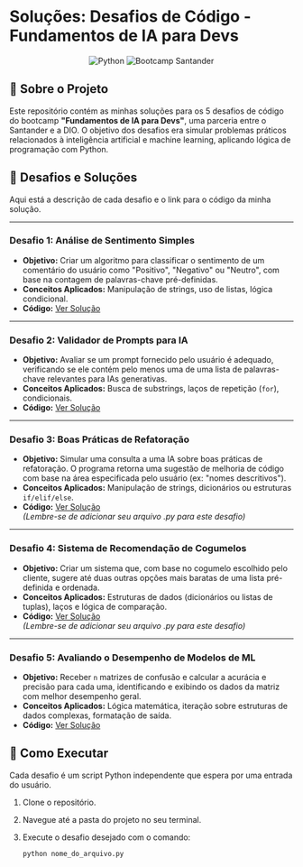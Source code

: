 # Soluções: Desafios de Código - Fundamentos de IA para Devs

<div align="center">
  <img src="https://img.shields.io/badge/Python-3776AB?style=for-the-badge&logo=python&logoColor=white" alt="Python">
  <img src="https://img.shields.io/badge/Bootcamp-Santander%20%7C%20DIO-EC0B2B?style=for-the-badge&logo=santander&logoColor=white" alt="Bootcamp Santander">
</div>

## 📖 Sobre o Projeto

Este repositório contém as minhas soluções para os 5 desafios de código do bootcamp **"Fundamentos de IA para Devs"**, uma parceria entre o Santander e a DIO. O objetivo dos desafios era simular problemas práticos relacionados à inteligência artificial e machine learning, aplicando lógica de programação com Python.

## 🚀 Desafios e Soluções

Aqui está a descrição de cada desafio e o link para o código da minha solução.

---

### Desafio 1: Análise de Sentimento Simples

* **Objetivo:** Criar um algoritmo para classificar o sentimento de um comentário do usuário como "Positivo", "Negativo" ou "Neutro", com base na contagem de palavras-chave pré-definidas.
* **Conceitos Aplicados:** Manipulação de strings, uso de listas, lógica condicional.
* **Código:** [Ver Solução](https://github.com/dgsilvino/bootcamp-ia-desafios-codigo-/blob/main/desafio1_analise_sentimento.py)

---

### Desafio 2: Validador de Prompts para IA

* **Objetivo:** Avaliar se um prompt fornecido pelo usuário é adequado, verificando se ele contém pelo menos uma de uma lista de palavras-chave relevantes para IAs generativas.
* **Conceitos Aplicados:** Busca de substrings, laços de repetição (`for`), condicionais.
* **Código:** [Ver Solução](https://github.com/dgsilvino/bootcamp-ia-desafios-codigo-/blob/main/desafio2_avaliar_prompt.py)

---

### Desafio 3: Boas Práticas de Refatoração

* **Objetivo:** Simular uma consulta a uma IA sobre boas práticas de refatoração. O programa retorna uma sugestão de melhoria de código com base na área especificada pelo usuário (ex: "nomes descritivos").
* **Conceitos Aplicados:** Manipulação de strings, dicionários ou estruturas `if/elif/else`.
* **Código:** [Ver Solução](https://github.com/dgsilvino/bootcamp-ia-desafios-codigo-/blob/main/desafio3_refatoracao.py)  
    *(Lembre-se de adicionar seu arquivo .py para este desafio)*

---

### Desafio 4: Sistema de Recomendação de Cogumelos

* **Objetivo:** Criar um sistema que, com base no cogumelo escolhido pelo cliente, sugere até duas outras opções mais baratas de uma lista pré-definida e ordenada.
* **Conceitos Aplicados:** Estruturas de dados (dicionários ou listas de tuplas), laços e lógica de comparação.
* **Código:** [Ver Solução](https://github.com/dgsilvino/bootcamp-ia-desafios-codigo-/blob/main/desafio4_recomendacao_cogumelos.py)  
    *(Lembre-se de adicionar seu arquivo .py para este desafio)*

---

### Desafio 5: Avaliando o Desempenho de Modelos de ML

* **Objetivo:** Receber `n` matrizes de confusão e calcular a acurácia e precisão para cada uma, identificando e exibindo os dados da matriz com melhor desempenho geral.
* **Conceitos Aplicados:** Lógica matemática, iteração sobre estruturas de dados complexas, formatação de saída.
* **Código:** [Ver Solução](https://github.com/dgsilvino/bootcamp-ia-desafios-codigo-/blob/main/desafio5_matriz_confusao.py)

## 🚀 Como Executar

Cada desafio é um script Python independente que espera por uma entrada do usuário.

1. Clone o repositório.
2. Navegue até a pasta do projeto no seu terminal.
3. Execute o desafio desejado com o comando:
   
   ```bash
   python nome_do_arquivo.py
   ```
